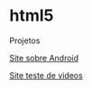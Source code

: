 # html5
 Projetos

<a href="https://kostikgs.github.io/html5/modulo2/d010/android.html" target='_blank'> Site sobre Android

<a href="https://kostikgs.github.io/html5/modulo1/Site_com_links_de_video/index" target='_blank'> Site teste de videos